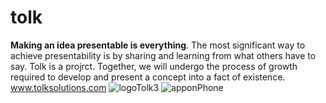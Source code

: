 # tolk 
**Making an idea presentable is everything**. The most significant way to achieve presentability is by sharing and learning from what others have to say. Tolk is a projrct. Together, we will undergo the process of growth required to develop and present a concept into a fact of existence.
www.tolksolutions.com
![logoTolk3](https://user-images.githubusercontent.com/52379944/66877976-a4afc580-ef6c-11e9-913d-981c9ea9e91f.png)
![apponPhone](https://user-images.githubusercontent.com/52379944/67178244-cb179b80-f386-11e9-9ee5-6ff2b0fac13a.png)
